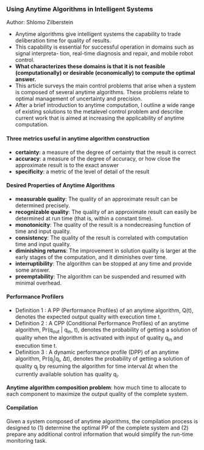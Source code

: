 ### Using Anytime Algorithms in Intelligent Systems

Author: Shlomo Zilberstein

 - Anytime algorithms give intelligent systems the capability to trade deliberation time for quality of results. 
 - This capability is essential for successful operation in domains such as signal interpreta- tion, real-time diagnosis and repair, and mobile robot control. 
 - **What characterizes these domains is that it is not feasible (computationally) or desirable (economically) to compute the optimal answer.** 
 - This article surveys the main control problems that arise when a system is composed of several anytime algorithms. These problems relate to optimal management of uncertainty and precision. 
 - After a brief introduction to anytime computation, I outline a wide range of existing solutions to the metalevel control problem and describe current work that is aimed at increasing the applicability of anytime computation.

#### **Three metrics** useful in anytime algorithm construction
 - **certainty**: a measure of the degree of certainty that the result is correct
 - **accuracy**: a measure of the degree of accuracy, or how close the approximate result is to the exact answer
 - **specificity**: a metric of the level of detail of the result

#### **Desired Properties** of Anytime Algorithms
 - **measurable quality**: The quality of an approximate result can be determined precisely.
 - **recognizable quality**: The quality of an approximate result can easily be determined at run time (that is, within a constant time).
 - **monotonicity**: The quality of the result is a nondecreasing function of time and input quality.
 - **consistency**: The quality of the result is correlated with computation time and input quality.
 - **diminishing returns**: The improvement in solution quality is larger at the early stages of the computation, and it diminishes over time.
 - **interruptibility**: The algorithm can be stopped at any time and provide some answer.
 - **preemptability**: The algorithm can be suspended and resumed with minimal overhead.
#### **Performance Profilers**
 - Definition 1 : A PP (Performance Profiles) of an anytime algorithm, Q(t), denotes the expected output quality with execution time t.
 - Definition 2 : A CPP (Conditional Performance Profiles) of an anytime algorithm, Pr(q<sub>out</sub> | q<sub>in</sub>, t), denotes the probability of getting a solution of quality when the algorithm is activated with input of quality q<sub>in</sub> and execution time t.
 - Definition 3 : A dynamic performance profile (DPP) of an anytime algorithm, Pr(q<sub>j</sub>|q<sub>i</sub>, ∆t), denotes the probability of getting a solution of quality q<sub>j</sub> by resuming the algorithm for time interval ∆t when the currently available solution has quality q<sub>i</sub>.

**Anytime algorithm composition problem**: how much time to allocate to each component to maximize the output quality of the complete system.

#### Compilation
Given a system composed of anytime algorithms, the compilation process is designed to (1) determine the optimal PP of the complete system and (2) prepare any additional control information that would simplify the run-time monitoring task.
